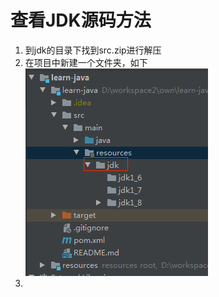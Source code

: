 # 查看JDK源码方法
1. 到jdk的目录下找到src.zip进行解压
2. 在项目中新建一个文件夹，如下
![title](https://raw.githubusercontent.com/pallcard/noteImg/master/noteImg/2020/03/25/1585147176905-1585147177052.png)
3.  